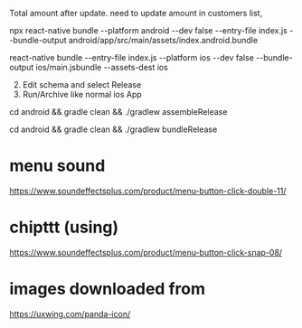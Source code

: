 Total amount after update. need to update amount in customers list, 

npx react-native bundle --platform android --dev false --entry-file index.js --bundle-output android/app/src/main/assets/index.android.bundle


react-native bundle --entry-file index.js --platform ios --dev false --bundle-output ios/main.jsbundle --assets-dest ios

2. Edit schema and select Release
3. Run/Archive like normal ios App

cd android && gradle clean && ./gradlew assembleRelease

cd android && gradle clean && ./gradlew bundleRelease




# menu sound
https://www.soundeffectsplus.com/product/menu-button-click-double-11/


# chipttt (using)
https://www.soundeffectsplus.com/product/menu-button-click-snap-08/

# images downloaded from 
https://uxwing.com/panda-icon/